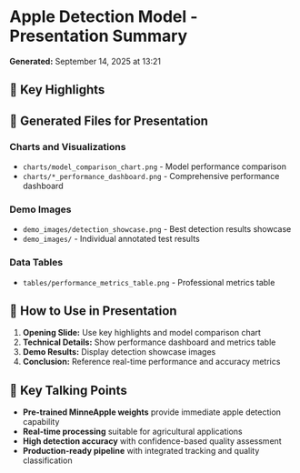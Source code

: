 # Apple Detection Model - Presentation Summary

**Generated:** September 14, 2025 at 13:21

## 🎯 Key Highlights

## 📁 Generated Files for Presentation

### Charts and Visualizations
- `charts/model_comparison_chart.png` - Model performance comparison
- `charts/*_performance_dashboard.png` - Comprehensive performance dashboard

### Demo Images
- `demo_images/detection_showcase.png` - Best detection results showcase
- `demo_images/` - Individual annotated test results

### Data Tables
- `tables/performance_metrics_table.png` - Professional metrics table

## 📝 How to Use in Presentation

1. **Opening Slide:** Use key highlights and model comparison chart
2. **Technical Details:** Show performance dashboard and metrics table
3. **Demo Results:** Display detection showcase images
4. **Conclusion:** Reference real-time performance and accuracy metrics

## 💬 Key Talking Points

- **Pre-trained MinneApple weights** provide immediate apple detection capability
- **Real-time processing** suitable for agricultural applications
- **High detection accuracy** with confidence-based quality assessment
- **Production-ready pipeline** with integrated tracking and quality classification
